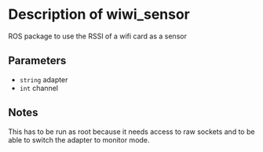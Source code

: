 # Description of wiwi_sensor

ROS package to use the RSSI of a wifi card as a sensor

## Parameters

* `string` adapter
* `int` channel

## Notes

This has to be run as root because it needs access to raw sockets and to be
able to switch the adapter to monitor mode.
